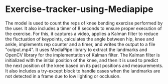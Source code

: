 # Exercise-tracker-using-Mediapipe
The model is used to count the reps of knee bending exercise performed by the user. It also includes a timer of 8 seconds to ensure proper execution of the exercise. For this, it captures a video, applies a Kalman filter to reduce the fluctuation of keypoints, calculates the angle between hip, knee and ankle, implements rep counter and a timer, and writes the output to a file "output.mp4". It uses MediaPipe library to extract the landmarks and OpenCV library for the implementation of Kalman filter. The Kalman filter is initialized with the initial position of the knee, and then it is used to predict the next position of the knee based on its past positions and measurements. It also includes a try-except block to handle cases when the landmarks are not detected in a frame due to low lighting or occlusion.
